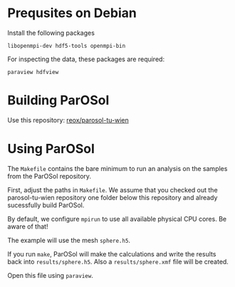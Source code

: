 Prequsites on Debian
====================
Install the following packages

    libopenmpi-dev hdf5-tools openmpi-bin

For inspecting the data, these packages are required:

    paraview hdfview

Building ParOSol
================

Use this repository: [reox/parosol-tu-wien](https://github.com/reox/parosol-tu-wien)

Using ParOSol
=============

The `Makefile` contains the bare minimum to run an analysis on the samples from
the ParOSol repository.

First, adjust the paths in `Makefile`. We assume that you checked out the
parosol-tu-wien repository one folder below this repository and already
sucessfully build ParOSol.

By default, we configure `mpirun` to use all available physical CPU cores. Be
aware of that!

The example will use the mesh `sphere.h5`.

If you run `make`, ParOSol will make the calculations and write the results back
into `results/sphere.h5`. Also a `results/sphere.xmf` file will be created.

Open this file using `paraview`.
